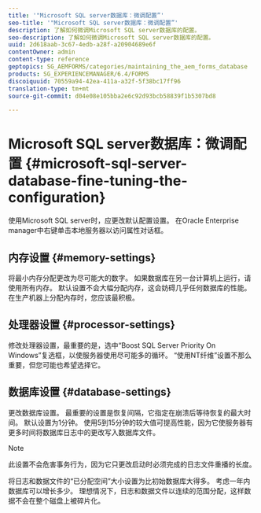 ```yaml
---
title: '"Microsoft SQL server数据库：微调配置”'
seo-title: '"Microsoft SQL server数据库：微调配置”'
description: 了解如何微调Microsoft SQL server数据库的配置。
seo-description: 了解如何微调Microsoft SQL server数据库的配置。
uuid: 2d618aab-3c67-4edb-a28f-a20904689e6f
contentOwner: admin
content-type: reference
geptopics: SG_AEMFORMS/categories/maintaining_the_aem_forms_database
products: SG_EXPERIENCEMANAGER/6.4/FORMS
discoiquuid: 70559a94-42ea-411a-a32f-5f38bc17ff96
translation-type: tm+mt
source-git-commit: d04e08e105bba2e6c92d93bcb58839f1b5307bd8

---
```



# Microsoft SQL server数据库：微调配置 {#microsoft-sql-server-database-fine-tuning-the-configuration}

使用Microsoft SQL server时，应更改默认配置设置。 在Oracle Enterprise manager中右键单击本地服务器以访问属性对话框。

## 内存设置 {#memory-settings}

将最小内存分配更改为尽可能大的数字。 如果数据库在另一台计算机上运行，请使用所有内存。 默认设置不会大幅分配内存，这会妨碍几乎任何数据库的性能。 在生产机器上分配内存时，您应该最积极。

## 处理器设置 {#processor-settings}

修改处理器设置，最重要的是，选中“Boost SQL Server Priority On Windows”复选框，以使服务器使用尽可能多的循环。 “使用NT纤维”设置不那么重要，但您可能也希望选择它。

## 数据库设置 {#database-settings}

更改数据库设置。 最重要的设置是恢复间隔，它指定在崩溃后等待恢复的最大时间。 默认设置为1分钟。 使用5到15分钟的较大值可提高性能，因为它使服务器有更多时间将数据库日志中的更改写入数据库文件。

>[!NOTE]
>
>此设置不会危害事务行为，因为它只更改启动时必须完成的日志文件重播的长度。

将日志和数据文件的“已分配空间”大小设置为比初始数据库大得多。 考虑一年内数据库可以增长多少。 理想情况下，日志和数据文件以连续的范围分配，这样数据不会在整个磁盘上被碎片化。
